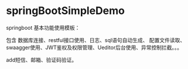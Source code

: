# springBootSimpleDemo

springboot 基本功能使用模板：

包含 数据库连接、restful接口使用、日志、sql语句自动生成、
配置文件读取、swaagger使用、JWT鉴权及权限管理、Ueditor后台使用、异常控制拦截。。。

add短信、邮箱、验证码验证。


